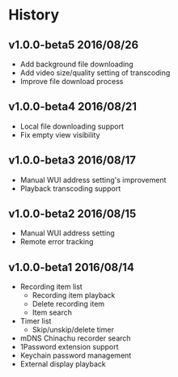 # History

## v1.0.0-beta5 2016/08/26
- Add background file downloading
- Add video size/quality setting of transcoding 
- Improve file download process

## v1.0.0-beta4 2016/08/21
- Local file downloading support
- Fix empty view visibility

## v1.0.0-beta3 2016/08/17
- Manual WUI address setting's improvement
- Playback transcoding support

## v1.0.0-beta2 2016/08/15
- Manual WUI address setting
- Remote error tracking

## v1.0.0-beta1 2016/08/14
- Recording item list
  - Recording item playback
  - Delete recording item
  - Item search
- Timer list
  - Skip/unskip/delete timer
- mDNS Chinachu recorder search
- 1Password extension support
- Keychain password management
- External display playback
